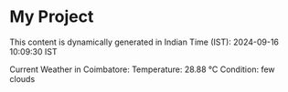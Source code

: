 # My Project

This content is dynamically generated in Indian Time (IST): 2024-09-16 10:09:30 IST


Current Weather in Coimbatore:
Temperature: 28.88 °C
Condition: few clouds
